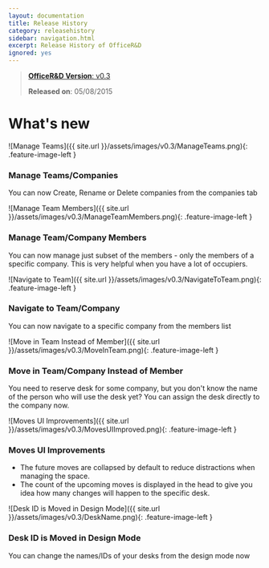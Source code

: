 ```yaml
---
layout: documentation
title: Release History
category: releasehistory
sidebar: navigation.html
excerpt: Release History of OfficeR&D
ignored: yes
---
```


<a name="v0.3"></a>

> [**OfficeR&D Version**: v0.3](#v0.3)
>
> **Released on**: 05/08/2015

# What's new

<div class="top-border"></div>
![Manage Teams]({{ site.url }}/assets/images/v0.3/ManageTeams.png){: .feature-image-left }

### Manage Teams/Companies
You can now Create, Rename or Delete companies from the companies tab

<div class="clearfix"></div>
<div class="top-border"></div>
![Manage Team Members]({{ site.url }}/assets/images/v0.3/ManageTeamMembers.png){: .feature-image-left }

### Manage Team/Company Members
You can now manage just subset of the members - only the members of a specific company.
This is very helpful when you have a lot of occupiers. 

<div class="clearfix"></div>
<div class="top-border"></div>
![Navigate to Team]({{ site.url }}/assets/images/v0.3/NavigateToTeam.png){: .feature-image-left }

### Navigate to Team/Company
You can now navigate to a specific company from the members list 

<div class="clearfix"></div>
<div class="top-border"></div>
![Move in Team Instead of Member]({{ site.url }}/assets/images/v0.3/MoveInTeam.png){: .feature-image-left }

### Move in Team/Company Instead of Member
You need to reserve desk for some company, but you don't know the name of the person who will use the desk yet?
You can assign the desk directly to the company now. 

<div class="clearfix"></div>
<div class="top-border"></div>
![Moves UI Improvements]({{ site.url }}/assets/images/v0.3/MovesUIImproved.png){: .feature-image-left }

### Moves UI Improvements
* The future moves are collapsed by default to reduce distractions when managing the space.
* The count of the upcoming moves is displayed in the head to give you idea how many changes will happen to the specific desk.

<div class="clearfix"></div>
<div class="top-border"></div>
![Desk ID is Moved in Design Mode]({{ site.url }}/assets/images/v0.3/DeskName.png){: .feature-image-left }

### Desk ID is Moved in Design Mode
You can change the names/IDs of your desks from the design mode now

<div class="clearfix"></div>